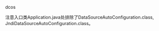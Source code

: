 dcos

注意入口类Application.java处排除了DataSourceAutoConfiguration.class, JndiDataSourceAutoConfiguration.class。
